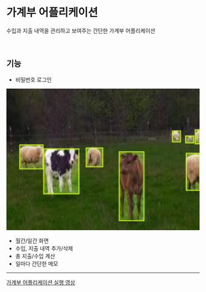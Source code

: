 # 가계부 어플리케이션

수입과 지출 내역을 관리하고 보여주는 간단한 가계부 어플리케이션

<br/>



## 기능

- 비밀번호 로그인

<img src="https://github.com/Ji-Yeon-98/CowDetect/blob/master/img/%EB%9D%BC%EB%B2%A8%EB%A7%81.png">

- 월간/일간 화면
- 수입, 지출 내역 추가/삭제
- 총 지출/수입 계산
- 일마다 간단한 메모

---


[가계부 어플리케이션 실행 영상](https://drive.google.com/file/d/1SGawJb056AnLEn3jcwWeWYvg66ku28xy/view?usp=drive_link)
